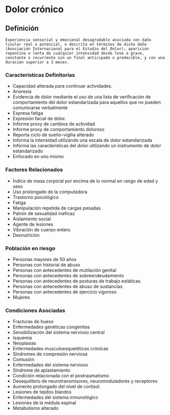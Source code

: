 # Dolor crónico
## Definición
	Experiencia sensorial y emocional desagradable asociada con daño tisular real o potencial, o descrita en términos de dicho daño (Asociación Internacional para el Estudio del Dolor); aparición  repentina o lenta de cualquier intensidad desde leve a grave, constante o recurrente sin un final anticipado o predecible, y con una duración superior a 3 meses.

### Caracteristicas Definitorias
- Capacidad alterada para 
continuar actividades.   
- Anorexia   
- Evidencia de dolor mediante el 
uso de una lista de verificación 
de comportamiento del dolor 
estandarizada para aquellos 
que no pueden comunicarse 
verbalmente   
- Expresa fatiga   
- Expresión facial de dolor.   
- Informe proxy de cambios de actividad   
- Informe proxy de comportamiento doloroso   
- Reporta ciclo de sueño-vigilia alterado   
- Informa la intensidad utilizando 
una escala de dolor 
estandarizada   
- Informa las características del dolor 
utilizando un instrumento de dolor 
estandarizado   
- Enfocado en uno mismo

### Factores Relacionados
- Índice de masa corporal por encima 
de lo normal en rango de edad y sexo 
- Uso prolongado de la 
computadora   
- Trastorno psicológico  
- Fatiga  
- Manipulación repetida de cargas 
pesadas  
- Patrón de sexualidad ineficaz  
- Aislamiento social  
- Agente de lesiones  
- Vibración de cuerpo entero   
- Desnutrición

### Población en riesgo
- Personas mayores de 50 años   
- Personas con historial de abuso   
- Personas con antecedentes de 
mutilación genital   
- Personas con antecedentes de 
sobreendeudamiento   
- Personas con antecedentes de 
posturas de trabajo estáticas.   
- Personas con antecedentes de 
abuso de sustancias   
- Personas con antecedentes de 
ejercicio vigoroso   
- Mujeres

### Condiciones Asociadas
- Fracturas de hueso  
- Enfermedades genéticas 
congénitas  
- Sensibilización del sistema nervioso central  
- Isquemia  
- Neoplasias   
- Enfermedades 
musculoesqueléticas crónicas  
- Síndromes de compresión 
nerviosa  
- Contusión  
- Enfermedades del sistema 
nervioso  
- Síndrome de aplastamiento  
- Condición relacionada con el 
postraumatismo  
- Desequilibrio de 
neurotransmisores, neuromoduladores y receptores  
- Aumento prolongado del nivel de 
cortisol.  
- Lesiones de tejidos blandos   
- Enfermedades del sistema 
inmunológico   
- Lesiones de la médula espinal    
- Metabolismo alterado   
